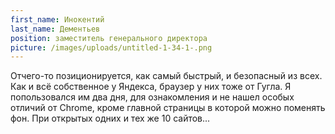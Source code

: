 ```yaml
---
first_name: Инокентий
last_name: Дементьев
position: заместитель генерального директора
picture: /images/uploads/untitled-1-34-1-.png
---
```

Отчего-то позиционируется, как самый быстрый, и безопасный из всех. Как и всё собственное у Яндекса, браузер у них тоже от Гугла. Я попользовался им два дня, для ознакомления и не нашел особых отличий от Chrome, кроме главной страницы в которой можно поменять фон. При открытых одних и тех же 10 сайтов...